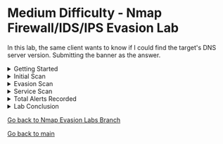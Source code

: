 # Medium Difficulty - Nmap Firewall/IDS/IPS Evasion Lab

In this lab, the same client wants to know if I could find the target's DNS server version. Submitting the banner as the answer.

<details>
  <summary>Getting Started</summary>
  
  ## Getting Started

  <img src="https://github.com/uli385899/My-Projects-Portfolio/blob/main/.assets/nmap-medium-9.png">
  
  Just like in the [Easy Lab](https://github.com/uli385899/My-Projects-Portfolio/blob/Nmap-Evasion-Labs/Easy-Lab.md), I connected to the same company's network using the OpenVPN configuration file from the previous lab and verified the connection by successfully pinging the host.

<hr>

</details>

<details>
<summary>Initial Scan</summary>
  
  ## Initial Scan

  <img src="https://github.com/uli385899/My-Projects-Portfolio/blob/main/.assets/nmap-medium-8.png">
 
 Since we know we need to find DNS server information, we can narrow our port search to port 53. This significantly reduces the number of alerts to be recorded, allowing more focus and resources for enumeration and analysis.
 
  - **Pn**: Disables pinging of hosts.
  - **n**: Disables DNS resolution.
  - **disable-arp-ping**: Disables checking if the target's IP address corresponds with a MAC address.
  - **max-retries**: Specifies the maximum number of connection retries for each port.
  - **packet-trace**: Similar to a packet sniffer, this option shows the results of sent and received network packets.
  - **stats-every**: Displays scan progress at intervals by set time.
  - **T**: Adjusts the aggressiveness of the scan (3 being normal or default).
  - **p**: Specifies the port(s) to be scanned.
  - **oN**: Saves scan in nmap formation.
  - **reason**: Provides additional details about the response or lack of response from a target, explaining why Nmap categorized a port as it did.

## Initial Scan Results

  <img src="https://github.com/uli385899/My-Projects-Portfolio/blob/main/.assets/nmap-medium-7.png">
  
  Examining the **no-response** in the scan results, it appears that the target's Firewall or IDS/IPS is intercepting and dropping our SYN packet requests. Since we know the port and service exist, we'll need to devise a clever method to bypass these defenses and ensure the requests are accepted.  

  <hr>

</details>


<details>
<summary>Evasion Scan</summary>
  
  ## UDP Scan

  <img src="https://github.com/uli385899/My-Projects-Portfolio/blob/main/.assets/nmap-medium-5.png">
  
 In the initial scan, I didn’t specify the type of scan, so Nmap defaulted to a **TCP SYN** scan (equivalent to using the -sS option). This likely caused the target’s defenses to filter out the packets, as DNS (port 53) typically operates over TCP only in specific scenarios-- such as zone transfers or handling large responses.

To address this, I made a single modification to the initial scan by adding the **-sU** option to perform a UDP scan. The results, along with the packet trace, showed that the target opened up and responded to the request, in contrast to filtering or ignoring it.

  <hr>

</details>

<details>
  <summary>Service Scan</summary>

  ## Service Scan

  <img src="https://github.com/uli385899/My-Projects-Portfolio/blob/main/.assets/nmap-medium-4.png">
  
  I again modified the scan with its last addition with using a service scan (-sV) on top of UDP.

  ## Service Scan Results

  <img src="https://github.com/uli385899/My-Projects-Portfolio/blob/main/.assets/nmap-medium-3.png">

  The service version running on the DNS server is the banner, that being a HTB flag.

  <hr>
  
</details>

<details>
  <summary>Total Alerts Recorded</summary>

  ## Total Alerts

  <img src="https://github.com/uli385899/My-Projects-Portfolio/blob/main/.assets/nmap-medium-2.png">
  
  Starting from the pings to verify our host was responding to the three different nmap scans, I managed to be under 75 alerts before being blocked from the defenses. I'd say it was a pretty successful testing!
  
</details>

<details>
  <summary>Lab Conclusion</summary>

  ## Lab Conclusion

  <img src="https://github.com/uli385899/My-Projects-Portfolio/blob/main/.assets/nmap-medium-1.png">
  
  This lab emphasized the importance of the passive reconnaissance phase, as failing to get it right initially cost me hours of troubleshooting-- even caused the target to block me due to the excessive number of scans performed. Conducting thorough research on the target before initiating active scans can provide a significant advantage. A well-thought-out plan is far more efficient than attempting to improvise during an ongoing process.

Throughout the lab, I had to draw heavily on my foundational knowledge of network protocols and learn how defensive systems respond to improperly configured scans. While the process itself was straightforward, overlooking key details or misconfiguring scan parameters can quickly lead to frustration, second-guessing, and unnecessary delays.

Ultimately, this experience reinforced a critical lesson: it’s not just about what you know, but about recognizing and addressing what you don’t yet know.

<hr>
  
</details>

[Go back to Nmap Evasion Labs Branch](https://github.com/uli385899/My-Projects-Portfolio/tree/Nmap-Evasion-Labs)

[Go back to main](https://github.com/uli385899/My-Projects-Portfolio/tree/main)
